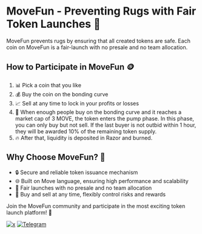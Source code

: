 # MoveFun - Preventing Rugs with Fair Token Launches 🚀

MoveFun prevents rugs by ensuring that all created tokens are safe. Each coin on MoveFun is a fair-launch with no presale and no team allocation.

## How to Participate in MoveFun 🪙

1. 📊 Pick a coin that you like
2. 💰 Buy the coin on the bonding curve
3. 📈 Sell at any time to lock in your profits or losses
4. 🚀 When enough people buy on the bonding curve and it reaches a market cap of 3 MOVE, the token enters the pump phase. In this phase, you can only buy but not sell. If the last buyer is not outbid within 1 hour, they will be awarded 10% of the remaining token supply.
5. 🔥 After that, liquidity is deposited in Razor and burned.

## Why Choose MoveFun? 🌟

- 🔒 Secure and reliable token issuance mechanism
- 🌐 Built on Move language, ensuring high performance and scalability
- 🤝 Fair launches with no presale and no team allocation
- 💸 Buy and sell at any time, flexibly control risks and rewards

Join the MoveFun community and participate in the most exciting token launch platform! 🎉

[![x](https://img.shields.io/badge/Twitter-1DA1F2?style=for-the-badge&logo=twitter&logoColor=white)](https://x.com/movefun_meme)
[![Telegram](https://img.shields.io/badge/Telegram-2CA5E0?style=for-the-badge&logo=telegram&logoColor=white)](https://t.me/movefun_meme)
